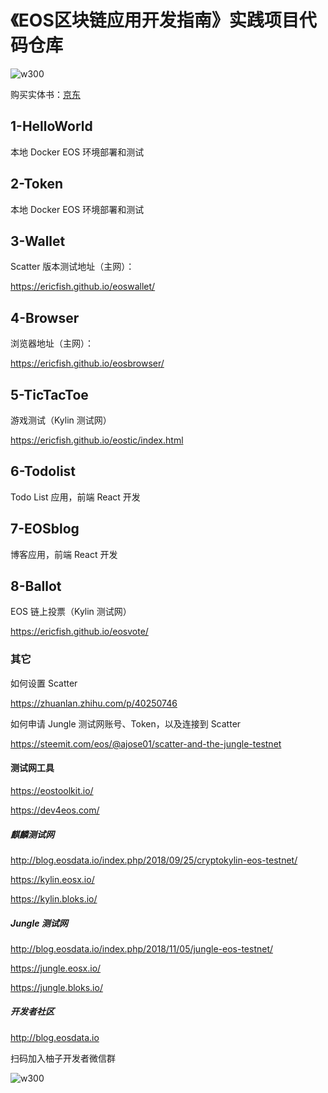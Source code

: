 # 《EOS区块链应用开发指南》实践项目代码仓库

![w300](http://qiniu.eth.fm/2018-11-23-page1.jpg)

购买实体书：[京东](https://search.jd.com/Search?keyword=EOS%E5%8C%BA%E5%9D%97%E9%93%BE%E5%BA%94%E7%94%A8%E5%BC%80%E5%8F%91%E6%8C%87%E5%8D%97&enc=utf-8&wq=EOS%E5%8C%BA%E5%9D%97%E9%93%BE%E5%BA%94%E7%94%A8%E5%BC%80%E5%8F%91%E6%8C%87%E5%8D%97)

## 1-HelloWorld

本地 Docker EOS 环境部署和测试

## 2-Token

本地 Docker EOS 环境部署和测试

## 3-Wallet

Scatter 版本测试地址（主网）：

https://ericfish.github.io/eoswallet/

## 4-Browser

浏览器地址（主网）：

https://ericfish.github.io/eosbrowser/

## 5-TicTacToe

游戏测试（Kylin 测试网）

https://ericfish.github.io/eostic/index.html

## 6-Todolist

Todo List 应用，前端 React 开发

## 7-EOSblog

博客应用，前端 React 开发

## 8-Ballot

EOS 链上投票（Kylin 测试网）

https://ericfish.github.io/eosvote/

### 其它

如何设置 Scatter

https://zhuanlan.zhihu.com/p/40250746

如何申请 Jungle 测试网账号、Token，以及连接到 Scatter

https://steemit.com/eos/@ajose01/scatter-and-the-jungle-testnet

#### 测试网工具

https://eostoolkit.io/

https://dev4eos.com/

##### 麒麟测试网

http://blog.eosdata.io/index.php/2018/09/25/cryptokylin-eos-testnet/

https://kylin.eosx.io/

https://kylin.bloks.io/

##### Jungle 测试网

http://blog.eosdata.io/index.php/2018/11/05/jungle-eos-testnet/

https://jungle.eosx.io/

https://jungle.bloks.io/

##### 开发者社区

http://blog.eosdata.io

扫码加入柚子开发者微信群

![w300](http://qiniu.eth.fm/2018-11-22-qrcode-canaan.jpg)